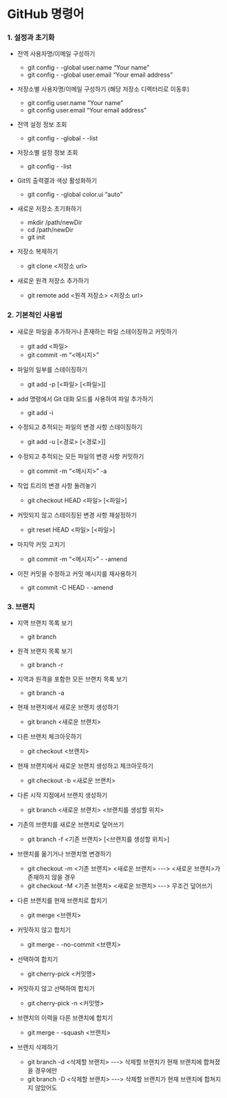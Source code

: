 # GitHub 명령어
### 1. 설정과 초기화
- 전역 사용자명/이메일 구성하기
  - git config - -global user.name “Your name”
  - git config - -global user.email “Your email address”
  
- 저장소별 사용자명/이메일 구성하기 (해당 저장소 디렉터리로 이동후)
  - git config user.name “Your name”
  - git config user.email “Your email address”
  
- 전역 설정 정보 조회
  - git config - -global - -list
  
- 저장소별 설정 정보 조회
  - git config - -list
  
- Git의 출력결과 색상 활성화하기
  - git config - -global color.ui “auto”
  
- 새로운 저장소 초기화하기
  - mkdir /path/newDir
  - cd /path/newDir
  - git init

- 저장소 복제하기
  - git clone <저장소 url>
  
- 새로운 원격 저장소 추가하기
  - git remote add <원격 저장소> <저장소 url>



### 2. 기본적인 사용법
- 새로운 파일을 추가하거나 존재하는 파일 스테이징하고 커밋하기
  - git add <파일>
  - git commit -m “<메시지>”
  
- 파일의 일부를 스테이징하기
  - git add -p [<파일> [<파일>]]

- add 명령에서 Git 대화 모드를 사용하여 파일 추가하기
  - git add -i
  
- 수정되고 추적되는 파일의 변경 사항 스테이징하기
  - git add -u [<경로> [<경로>]]
  
- 수정되고 추적되는 모든 파일의 변경 사항 커밋하기
  - git commit -m “<메시지>” -a
  
- 작업 트리의 변경 사항 돌려놓기
  - git checkout HEAD <파일> [<파일>]
  
- 커밋되지 않고 스테이징된 변경 사항 재설정하기
  - git reset HEAD <파일> [<파일>]

- 마지막 커밋 고치기
  - git commit -m “<메시지>” - -amend

- 이전 커밋을 수정하고 커밋 메시지를 재사용하기
  - git commit -C HEAD - -amend



### 3. 브랜치
- 지역 브랜치 목록 보기
  - git branch

- 원격 브랜치 목록 보기
  - git branch -r

- 지역과 원격을 포함한 모든 브랜치 목록 보기
  - git branch -a

- 현재 브랜치에서 새로운 브랜치 생성하기
  - git branch <새로운 브랜치>

- 다른 브랜치 체크아웃하기
  - git checkout <브랜치>

- 현재 브랜치에서 새로운 브랜치 생성하고 체크아웃하기
  - git checkout -b <새로운 브랜치>

- 다른 시작 지점에서 브랜치 생성하기
  - git branch <새로운 브랜치> <브랜치를 생성할 위치>
  
- 기존의 브랜치를 새로운 브랜치로 덮어쓰기
  - git branch -f <기존 브랜치> [<브랜치를 생성할 위치>]
  
- 브랜치를 옮기거나 브랜치명 변경하기
  - git checkout -m <기존 브랜치> <새로운 브랜치>  --->  <새로운 브랜치>가 존재하지 않을 경우
  - git checkout -M <기존 브랜치> <새로운 브랜치>  --->  무조건 덮어쓰기

- 다른 브랜치를 현재 브랜치로 합치기
  - git merge <브랜치>

- 커밋하지 않고 합치기
  - git merge - -no-commit <브랜치>

- 선택하여 합치기
  - git cherry-pick <커밋명>

- 커밋하지 않고 선택하여 합치기
  - git cherry-pick -n <커밋명>

- 브랜치의 이력을 다른 브랜치에 합치기
  - git merge - -squash <브랜치>

- 브랜치 삭제하기
  - git branch -d <삭제할 브랜치>  --->  삭제할 브랜치가 현재 브랜치에 합쳐졌을 경우에만
  - git branch -D <삭제할 브랜치>  --->  삭제할 브랜치가 현재 브랜치에 합쳐지지 않았어도


